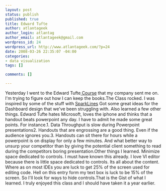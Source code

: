 ```yaml
--- 
layout: post
status: publish
published: true
title: Edward Tufte
author: atlantageek
author_login: atlantag
author_email: atlantageek@gmail.com
wordpress_id: 24
wordpress_url: http://www.atlantageek.com/?p=24
date: 2008-03-26 22:35:07 -04:00
categories: 
- data visualization
tags: []

comments: []

---
```

Yesterday I went to the Edward Tufte<a href="http://www.edwardtufte.com/tufte/courses"> Course</a> that my company sent me on. I'm trying to figure out how I can keep the books.The Class rocked.  I was inspired by some of the stuff with <a href="http://www.edwardtufte.com/bboard/q-and-a-fetch-msg?msg_id=0001OR&amp;topic_id=1">SparkLines</a> Got some great ideas for the Dashboard design that we've been struggling with. Also learned a few other things. Edward Tufte hates Microsoft, loves the iphone and thinks that a handout beats powerpoint any day. I have to admit he made some great points. For instance.1. Data Throughput is slow during Powerpoint presentations2. Handouts that are engrossing are a good thing. Even if the audience ignores you.3. Handouts can sit there for hours while a powerpoint is on display for only a few minutes.  And what better way to unsurp your competitor than by giving the potential client something to read during the competitors boring presentation.Other things I learned. Minimize space dedicated to controls. I must have known this already.  I love VI editor because there is little space dedicated to controls.  Its all about the content.  Where as on most IDEs you are luck to get 25% of the screen used for editing code. Hell on this entry form my text box is luck to be 15% of the screen. So I'll look for ways to hide controls.That is the Gist of what I learned. I truly enjoyed this class and I should have taken it a year earlier.
